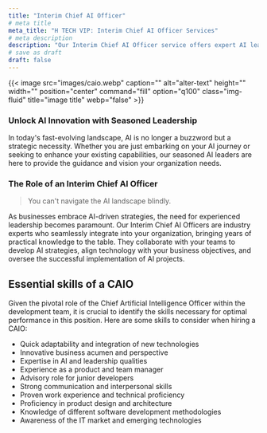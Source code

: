 ```yaml
---
title: "Interim Chief AI Officer"
# meta title
meta_title: "H TECH VIP: Interim Chief AI Officer Services"
# meta description
description: "Our Interim Chief AI Officer service offers expert AI leadership to guide your organization through the AI transformation journey. Discover how our experienced consultants can drive innovation and growth for your business."
# save as draft
draft: false
---
```

{{< image src="images/caio.webp" caption="" alt="alter-text" height="" width="" position="center" command="fill" option="q100" class="img-fluid" title="image title"  webp="false" >}}

### Unlock AI Innovation with Seasoned Leadership

In today's fast-evolving landscape, AI is no longer a buzzword but a strategic necessity. Whether you are just embarking on your AI journey or seeking to enhance your existing capabilities, our seasoned AI leaders are here to provide the guidance and vision your organization needs.

### The Role of an Interim Chief AI Officer

> You can't navigate the AI landscape blindly.

As businesses embrace AI-driven strategies, the need for experienced leadership becomes paramount. Our Interim Chief AI Officers are industry experts who seamlessly integrate into your organization, bringing years of practical knowledge to the table. They collaborate with your teams to develop AI strategies, align technology with your business objectives, and oversee the successful implementation of AI projects.

## Essential skills of a CAIO

Given the pivotal role of the Chief Artificial Intelligence Officer within the development team, it is crucial to identify the skills necessary for optimal performance in this position. Here are some skills to consider when hiring a CAIO:

- Quick adaptability and integration of new technologies
- Innovative business acumen and perspective
- Expertise in AI and leadership qualities
- Experience as a product and team manager
- Advisory role for junior developers
- Strong communication and interpersonal skills
- Proven work experience and technical proficiency
- Proficiency in product design and architecture
- Knowledge of different software development methodologies
- Awareness of the IT market and emerging technologies
